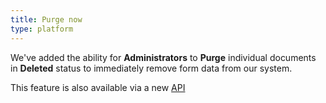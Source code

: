 ```yaml
---
title: Purge now
type: platform
---
```


We've added the ability for **Administrators** to **Purge** individual documents in **Deleted** status to immediately remove form data from our system.

This feature is also available via a new [API](https://formsbyair.com/swagger/ui/index#/Documents/Documents_Purge)